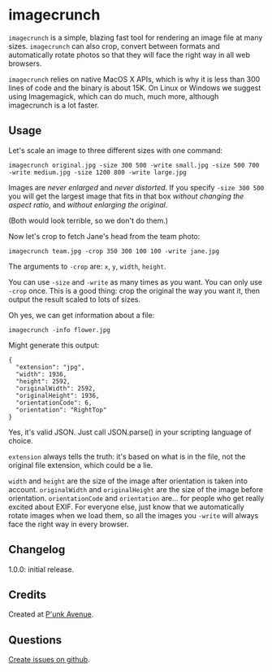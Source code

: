 # imagecrunch

`imagecrunch` is a simple, blazing fast tool for rendering an image file at many
sizes. `imagecrunch` can also crop, convert between formats and automatically
rotate photos so that they will face the right way in all web browsers.

`imagecrunch` relies on native MacOS X APIs, which is why it is less than 300 lines of code and the binary is about 15K. On Linux or Windows we suggest using Imagemagick, which can do much, much more, although imagecrunch is a lot faster.

## Usage

Let's scale an image to three different sizes with one command:

    imagecrunch original.jpg -size 300 500 -write small.jpg -size 500 700 -write medium.jpg -size 1200 800 -write large.jpg

Images are *never enlarged* and *never distorted*. If you specify `-size 300 500` you will get the largest image that fits in that box *without changing the aspect ratio*, and *without enlarging the original*.

(Both would look terrible, so we don't do them.)

Now let's crop to fetch Jane's head from the team photo:

    imagecrunch team.jpg -crop 350 300 100 100 -write jane.jpg

The arguments to `-crop` are: `x`, `y`, `width`, `height`.

You can use `-size` and `-write` as many times as you want. You can only use `-crop` once. This is a good thing: crop the original the way you want it, then output the result scaled to lots of sizes.

Oh yes, we can get information about a file:

    imagecrunch -info flower.jpg

Might generate this output:

    {
      "extension": "jpg",
      "width": 1936,
      "height": 2592,
      "originalWidth": 2592,
      "originalHeight": 1936,
      "orientationCode": 6,
      "orientation": "RightTop"
    }

Yes, it's valid JSON. Just call JSON.parse() in your scripting language of choice.

`extension` always tells the truth: it's based on what is in the file, not the original file extension, which could be a lie.

`width` and `height` are the size of the image after orientation is taken into account. `originalWidth` and `originalHeight` are the size of the image before orientation. `orientationCode` and `orientation` are... for people who get really excited about EXIF. For everyone else, just know that we automatically rotate images when we load them, so all the images you `-write` will always face the right way in every browser.

## Changelog

1.0.0: initial release.

## Credits

Created at [P'unk Avenue](http://punkave.com/).


## Questions

[Create issues on github](http://punkave.com/imagecrunch).

